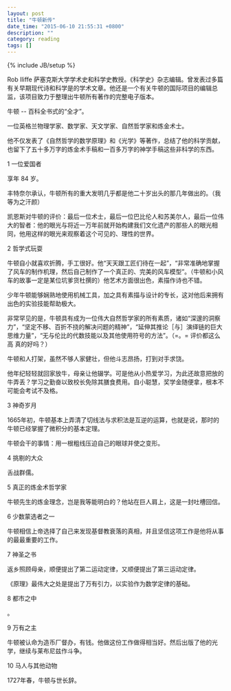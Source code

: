 ```yaml
---
layout: post
title: "牛顿新传"
date_time: "2015-06-10 21:55:31 +0800"
description: ""
category: reading
tags: []
---
```

{% include JB/setup %}

Rob Iliffe 萨塞克斯大学学术史和科学史教授。《科学史》杂志编辑。曾发表过多篇有关早期现代诗和科学是的学术文章。他还是一个有关牛顿的国际项目的编辑总监，该项目致力于整理出牛顿所有著作的完整电子版本。

牛顿 -- 百科全书式的“全才”。

一位英格兰物理学家、数学家、天文学家、自然哲学家和炼金术士。

他不仅发表了《自然哲学的数学原理》和《光学》等著作，总结了他的科学贡献，也留下了五十多万字的炼金术手稿和一百多万字的神学手稿这些非科学的东西。

1 一位爱国者

享年 84 岁。

丰特奈尔承认，牛顿所有的重大发明几乎都是他二十岁出头的那几年做出的。（我等为之汗颜）

凯恩斯对牛顿的评价：最后一位术士，最后一位巴比伦人和苏美尔人，最后一位伟大的智者：他的眼光与将近一万年前就开始构建我们文化遗产的那些人的眼光相同，他用这样的眼光来观察着这个可见的、理性的世界。

2 哲学式玩耍

牛顿自小就喜欢折腾，手工很好。他“天天跟工匠们待在一起”，“非常准确地掌握了风车的制作机理，然后自己制作了一个真正的、完美的风车模型”。（牛顿和小风车的故事一定是某位坑爹货杜撰的）他艺术方面很出色，素描作诗也不错。

少年牛顿能够娴熟地使用机械工具，加之具有素描与设计的专长，这对他后来拥有出色的实验技能帮助极大。

非常罕见的是，牛顿具有成为一位伟大自然哲学家的所有素质，诸如“深邃的洞察力”，“坚定不移、百折不挠的解决问题的精神”，“延伸其推论［与］演绎链的巨大思维力量”，“无与伦比的代数技能以及其他使用符号的方法”。（=。= 评价都这么高 真的好吗？）

牛顿和人打架，虽然不够人家健壮，但他斗志昂扬，打到对手求饶。

他年纪轻轻就回家放牛，母亲让他辍学。可是他从小热爱学习，为此还故意把放的牛弄丢？学习之勤奋以致校长免除其膳食费用。自小聪慧，奖学金随便拿，根本不可能会考试不及格。

3 神奇岁月

1665年初，牛顿基本上弄清了切线法与求积法是互逆的运算，也就是说，那时的牛顿已经掌握了微积分的基本定理。

牛顿会干的事情：用一根粗线压迫自己的眼球并使之变形。

4 挑剔的大众

舌战群儒。

5 真正的炼金术哲学家

牛顿先生的炼金理念，岂是我等能明白的？他站在巨人肩上，这是一封吐槽回信。

6 少数蒙选者之一

牛顿相信上帝选择了自己来发现基督教衰落的真相，并且坚信这项工作是他将从事的最最重要的工作。

7 神圣之书

返乡照顾母亲，顺便提出了第二运动定律，又顺便提出了第三运动定律。

《原理》最伟大之处是提出了万有引力，以实验作为数学定律的基础。

8 都市之中

。

9 万有之主

牛顿被认命为造币厂督办，有钱。他做这份工作做得相当好。然后出版了他的光学，继续与莱布尼兹作斗争。

10 马人与其他动物

1727年春，牛顿与世长辞。
